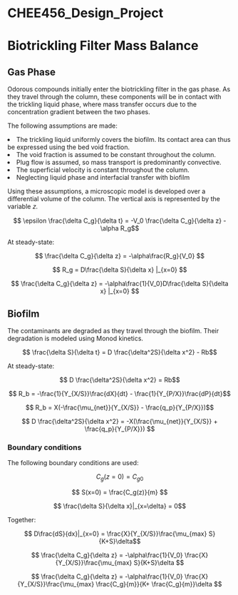# CHEE456_Design_Project

# Biotrickling Filter Mass Balance
## Gas Phase
Odorous compounds initially enter the biotrickling filter in the gas phase. As they travel through the column, these components will be in contact with the trickling liquid phase, where mass transfer occurs due to the concentration gradient between the two phases.

The following assumptions are made:

<li> The trickling liquid uniformly covers the biofilm. Its contact area can thus be expressed using the bed void fraction. </li>
<li> The void fraction is assumed to be constant throughout the column. </li>
<li> Plug flow is assumed, so mass transport is predominantly convective. </li>
<li> The superficial velocity is constant throughout the column. </li>
<li> Neglecting liquid phase and interfacial transfer with biofilm </li>

Using these assumptions, a microscopic model is developed over a differential volume of the column. The vertical axis is represented by the variable 𝑧.

$$ \epsilon \frac{\delta C_g}{\delta t} = -V_0 \frac{\delta C_g}{\delta z} - \alpha R_g$$

At steady-state:

$$ \frac{\delta C_g}{\delta z} = -\alpha\frac{R_g}{V_0} $$

$$ R_g = D\frac{\delta S}{\delta x} |_{x=0} $$

$$ \frac{\delta C_g}{\delta z} = -\alpha\frac{1}{V_0}D\frac{\delta S}{\delta x} |_{x=0} $$

<!-- Shinabe et al. developed a model for the reaction rate.

$$ R_g = -K_La(\frac{C_g}{m} - C_L) $$

Where $K_La$ is the volumetric mass transfer coefficient, $C_g$ is the gas phase concentration, $C_L$ is the liquid phase concentration, and $m$ is solubility constant.

The volumetric mass transfer coefficient was determined by using a cell suspension under the $H_2S$ diffusion-limiting condition.

$$K_La = -\frac{V_g m}{V_L  t} ln(\frac{C_g}{C_{g0}}) = -\frac{\epsilon m}{(1 - \epsilon)  t} ln(\frac{C_g}{C_{g0}})$$ -->

<!-- ## Liquid Phase -->

<!-- To begin, we will neglect the liquid phase and assume that $R_g$ is equal to the total substrate consumption rate in the bacteria.

$$ R_g = -\frac{dS}{dt} = -q_sX = -\frac{dX/dt}{Y_{X/S}} - \frac{dP/dt}{Y_{P/S}} - mX$$ -->


## Biofilm

The contaminants are degraded as they travel through the biofilm. Their degradation is modeled using Monod kinetics.

$$ \frac{\delta S}{\delta t} = D \frac{\delta^2S}{\delta x^2} - Rb$$

At steady-state:

$$ D \frac{\delta^2S}{\delta x^2} = Rb$$

$$ R_b = -\frac{1}{Y_{X/S}}\frac{dX}{dt} - \frac{1}{Y_{P/X}}\frac{dP}{dt}$$

$$ R_b = X(-\frac{\mu_{net}}{Y_{X/S}} - \frac{q_p}{Y_{P/X}})$$

$$ D \frac{\delta^2S}{\delta x^2} = -X(\frac{\mu_{net}}{Y_{X/S}} + \frac{q_p}{Y_{P/X}}) $$


### Boundary conditions
The following boundary conditions are used:

$$ C_g(z=0) = C_{g0} $$ 

$$ S(x=0) = \frac{C_g(z)}{m} $$

$$ \frac{\delta S}{\delta x}|_{x=\delta} = 0$$

Together:

$$ D\frac{dS}{dx}|_{x=0} = \frac{X}{Y_{X/S}}\frac{\mu_{max} S}{K+S}\delta$$

$$ \frac{\delta C_g}{\delta z} = -\alpha\frac{1}{V_0} \frac{X}{Y_{X/S}}\frac{\mu_{max} S}{K+S}\delta $$

$$ \frac{\delta C_g}{\delta z} = -\alpha\frac{1}{V_0} \frac{X}{Y_{X/S}}\frac{\mu_{max} \frac{C_g}{m}}{K+ \frac{C_g}{m}}\delta $$
